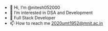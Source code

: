 - 👋 Hi, I’m @nitesh052000
- 👀 I’m interested in DSA and Development
- 🌱 Full Stack Developer
- 📫 How to reach me 2020umt1952@mnit.ac.in


<!---
nitesh052000/nitesh052000 is a ✨ special ✨ repository because its `README.md` (this file) appears on your GitHub profile.
You can click the Preview link to take a look at your changes.
--->
